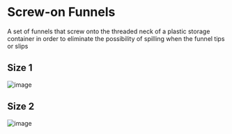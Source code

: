 # Screw-on Funnels
A set of funnels that screw onto the threaded neck of a plastic storage container in order to eliminate the possibility of spilling when the funnel tips or slips

## Size 1
![image](https://user-images.githubusercontent.com/25805271/211156253-e09d9fea-ab26-446d-8edb-28d6968c6191.png)


## Size 2
![image](https://user-images.githubusercontent.com/25805271/211156136-8e369615-053c-46b8-a56c-5d40cf1e82a6.png)
